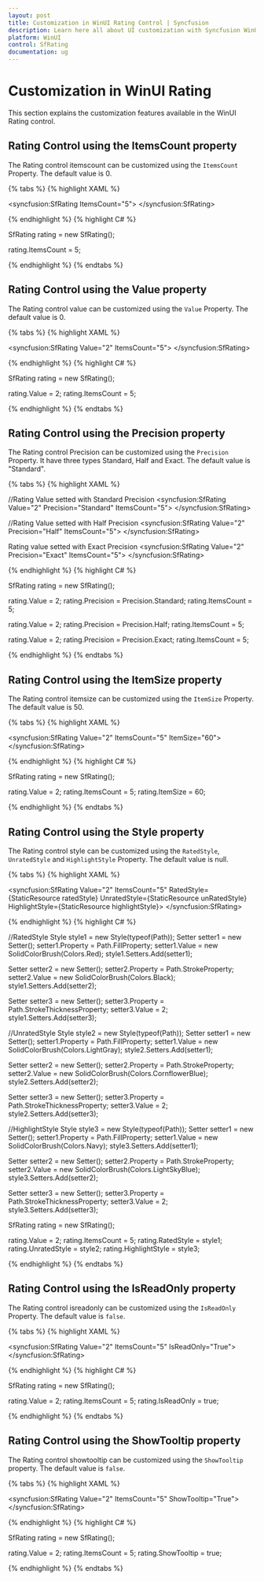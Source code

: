 ```yaml
---
layout: post
title: Customization in WinUI Rating Control | Syncfusion
description: Learn here all about UI customization with Syncfusion WinUI Rating Control (SfRating), its elements, and more.
platform: WinUI
control: SfRating
documentation: ug
---
```


# Customization in WinUI Rating

This section explains the customization features available in the WinUI Rating control.

## Rating Control using the ItemsCount property

The Rating control itemscount can be customized using the `ItemsCount` Property. The default value is 0.

{% tabs %}
{% highlight XAML %}

<syncfusion:SfRating
     ItemsCount="5">
</syncfusion:SfRating>

{% endhighlight %}
{% highlight C# %}

SfRating rating = new SfRating();

rating.ItemsCount = 5;

{% endhighlight %}
{% endtabs %}

## Rating Control using the Value property

The Rating control value can be customized using the `Value` Property. The default value is 0.

{% tabs %}
{% highlight XAML %}

<syncfusion:SfRating
      Value="2"
      ItemsCount="5">
</syncfusion:SfRating>

{% endhighlight %}
{% highlight C# %}

SfRating rating = new SfRating();
 
rating.Value = 2;
rating.ItemsCount = 5;

{% endhighlight %}
{% endtabs %}

## Rating Control using the Precision property

The Rating control Precision can be customized using the `Precision` Property. It have three types Standard, Half and Exact. The default value is "Standard".   

{% tabs %}
{% highlight XAML %}

//Rating Value setted with Standard Precision
<syncfusion:SfRating
     Value="2"
     Precision="Standard"
     ItemsCount="5">
</syncfusion:SfRating>

//Rating Value setted with Half Precision
<syncfusion:SfRating
     Value="2"
     Precision="Half"
     ItemsCount="5">
</syncfusion:SfRating>

Rating value setted with Exact Precision
<syncfusion:SfRating
     Value="2"
     Precision="Exact"
     ItemsCount="5">
</syncfusion:SfRating>

{% endhighlight %}
{% highlight C# %}

SfRating rating = new SfRating();
 
rating.Value = 2;
rating.Precision = Precision.Standard;
rating.ItemsCount = 5;

rating.Value = 2;
rating.Precision = Precision.Half;
rating.ItemsCount = 5;

rating.Value = 2;
rating.Precision = Precision.Exact;
rating.ItemsCount = 5;

{% endhighlight %}
{% endtabs %}

## Rating Control using the ItemSize property

The Rating control itemsize can be customized using the `ItemSize` Property. The default value is 50.

{% tabs %}
{% highlight XAML %}

<syncfusion:SfRating
      Value="2"
      ItemsCount="5"
      ItemSize="60">
</syncfusion:SfRating>

{% endhighlight %}
{% highlight C# %}

SfRating rating = new SfRating();

rating.Value = 2;
rating.ItemsCount = 5;
rating.ItemSize = 60;

{% endhighlight %}
{% endtabs %}

## Rating Control using the Style property

The Rating control style can be customized using the `RatedStyle`, `UnratedStyle` and `HighlightStyle` Property. The default value is null.

{% tabs %}
{% highlight XAML %}

<ResourceDictionary>
 <Style TargetType="Path" x:Key="ratedStyle">
    <Setter Property="Fill" Value="Red"/>
    <Setter Property="Stroke" Value="Black"/>
    <Setter Property="StrokeThickness" Value="2"/>
 </Style>
 <Style TargetType="Path" x:Key="unRatedStyle">   
    <Setter Property="Fill" Value="Blue"/>
    <Setter Property="Stroke" Value="Black"/>
    <Setter Property="StrokeThickness" Value="2"/>
 </Style>
 <Style TargetType="Path" x:Key="highlightStyle">             
    <Setter Property="Fill" Value="Black"/>
    <Setter Property="Stroke" Value="Red"/>
    <Setter Property="StrokeThickness" Value="2"/>
 </Style>
</ResourceDictionary>

<syncfusion:SfRating
      Value="2"
      ItemsCount="5"
      RatedStyle={StaticResource ratedStyle}
      UnratedStyle={StaticResource unRatedStyle}
      HighlightStyle={StaticResource highlightStyle}>
</syncfusion:SfRating>

{% endhighlight %}
{% highlight C# %}

//RatedStyle
Style style1 = new Style(typeof(Path));
Setter setter1 = new Setter();
setter1.Property = Path.FillProperty;
setter1.Value = new SolidColorBrush(Colors.Red);
style1.Setters.Add(setter1);

Setter setter2 = new Setter();
setter2.Property = Path.StrokeProperty;
setter2.Value = new SolidColorBrush(Colors.Black);
style1.Setters.Add(setter2);

Setter setter3 = new Setter();
setter3.Property = Path.StrokeThicknessProperty;
setter3.Value = 2;
style1.Setters.Add(setter3);

//UnratedStyle
Style style2 = new Style(typeof(Path));
Setter setter1 = new Setter();
setter1.Property = Path.FillProperty;
setter1.Value = new SolidColorBrush(Colors.LightGray);
style2.Setters.Add(setter1);

Setter setter2 = new Setter();
setter2.Property = Path.StrokeProperty;
setter2.Value = new SolidColorBrush(Colors.CornflowerBlue);
style2.Setters.Add(setter2);

Setter setter3 = new Setter();
setter3.Property = Path.StrokeThicknessProperty;
setter3.Value = 2;
style2.Setters.Add(setter3);

//HighlightStyle
Style style3 = new Style(typeof(Path));
Setter setter1 = new Setter();
setter1.Property = Path.FillProperty;
setter1.Value = new SolidColorBrush(Colors.Navy);
style3.Setters.Add(setter1);

Setter setter2 = new Setter();
setter2.Property = Path.StrokeProperty;
setter2.Value = new SolidColorBrush(Colors.LightSkyBlue);
style3.Setters.Add(setter2);

Setter setter3 = new Setter();
setter3.Property = Path.StrokeThicknessProperty;
setter3.Value = 2;
style3.Setters.Add(setter3);

SfRating rating = new SfRating();

rating.Value = 2;
rating.ItemsCount = 5;
rating.RatedStyle = style1;
rating.UnratedStyle = style2;
rating.HighlightStyle = style3;

{% endhighlight %}
{% endtabs %}

## Rating Control using the IsReadOnly property

The Rating control isreadonly can be customized using the `IsReadOnly` Property. The default value is `false`.

{% tabs %}
{% highlight XAML %}

<syncfusion:SfRating
     Value="2"
     ItemsCount="5"
     IsReadOnly="True">
</syncfusion:SfRating>

{% endhighlight %}
{% highlight C# %}

SfRating rating = new SfRating();

rating.Value = 2;
rating.ItemsCount = 5;
rating.IsReadOnly = true;

{% endhighlight %}
{% endtabs %}

## Rating Control using the  ShowTooltip property

The Rating control showtooltip can be customized using the `ShowTooltip` property. The default value is `false`.

{% tabs %}
{% highlight XAML %}

<syncfusion:SfRating
     Value="2"
     ItemsCount="5"
     ShowTooltip="True">
</syncfusion:SfRating>

{% endhighlight %}
{% highlight C# %}

SfRating rating = new SfRating();

rating.Value = 2;
rating.ItemsCount = 5;
rating.ShowTooltip = true;

{% endhighlight %}
{% endtabs %}
